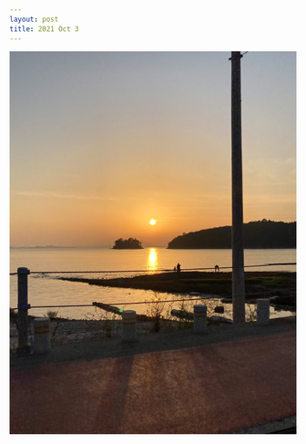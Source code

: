 ```yaml
---
layout: post
title: 2021 Oct 3
---
```


<img src="/assets/images/221001_1/KakaoTalk_20220927_183953908.jpg">